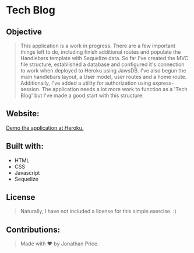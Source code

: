 # Tech Blog #

## Objective ##

>This application is a work in progress. There are a few important things left to do, including finish additional routes and populate the Handlebars template with Sequelize data. So far I've created the MVC file structure, established a database and configured it's connection to work when deployed to Heroku using JawsDB. I've also begun the main handlebars layout, a User model, user routes and a home route. Additionally, I've added a utility for authorization using express-session. The application needs a lot more work to function as a 'Tech Blog' but I've made a good start with this structure.

## Website:

[Demo the application at Heroku.](https://git.heroku.com/afternoon-meadow-56372.git)

## Built with:

* HTML
* CSS
* Javascript
* Sequelize

## License

> Naturally, I have not included a license for this simple exercise. :)

## Contributions:

>Made with ❤️ by Jonathan Price.
